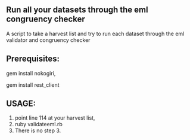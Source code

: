 Run all your datasets through the eml congruency checker
-------------------------------------------------------

A script to take a harvest list and try to run each dataset through the 
eml validator and congruency checker

Prerequisites:
-------------

gem install nokogiri, 

gem install rest_client

USAGE:
----------------------

1. point line 114 at your harvest list,
2. ruby validateeml.rb
3. There is no step 3.
